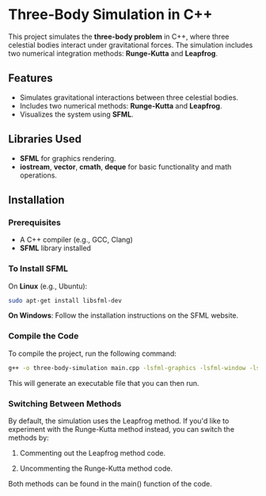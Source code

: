
# Three-Body Simulation in C++

This project simulates the **three-body problem** in C++, where three celestial bodies interact under gravitational forces. The simulation includes two numerical integration methods: **Runge-Kutta** and **Leapfrog**. 

## Features
- Simulates gravitational interactions between three celestial bodies.
- Includes two numerical methods: **Runge-Kutta** and **Leapfrog**.
- Visualizes the system using **SFML**.

## Libraries Used
- **SFML** for graphics rendering.
- **iostream**, **vector**, **cmath**, **deque** for basic functionality and math operations.

## Installation

### Prerequisites
- A C++ compiler (e.g., GCC, Clang)
- **SFML** library installed

### To Install SFML
On **Linux** (e.g., Ubuntu):
```bash
sudo apt-get install libsfml-dev
```
**On Windows**: Follow the installation instructions on the SFML website.

### Compile the Code
To compile the project, run the following command:
```bash
g++ -o three-body-simulation main.cpp -lsfml-graphics -lsfml-window -lsfml-system
```
This will generate an executable file that you can then run.

### Switching Between Methods
By default, the simulation uses the Leapfrog method. If you'd like to experiment with the Runge-Kutta method instead, you can switch the methods by:

1. Commenting out the Leapfrog method code.

2. Uncommenting the Runge-Kutta method code.

Both methods can be found in the main() function of the code.

